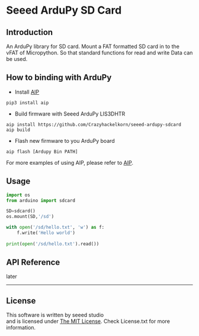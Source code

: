 # Seeed ArduPy SD Card
## Introduction

An ArduPy library for SD card. Mount a FAT formatted SD card in to the vFAT of Micropython. So that standard functions for read and write Data can be used.

## How to binding with ArduPy
- Install [AIP](https://github.com/Seeed-Studio/ardupy-aip)
```shell
pip3 install aip
```
- Build firmware with Seeed ArduPy LIS3DHTR
```shell
aip install https://github.com/Crazyhackelkorn/seeed-ardupy-sdcard
aip build
```
- Flash new firmware to you ArduPy board
```shell
aip flash [Ardupy Bin PATH]
```
For more examples of using AIP, please refer to [AIP](https://github.com/Seeed-Studio/ardupy-aip).
## Usage
```python
import os
from arduino import sdcard

SD=sdcard()
os.mount(SD,'/sd')

with open('/sd/hello.txt', 'w') as f:
    f.write('Hello world')
	
print(open('/sd/hello.txt').read())
```
## API Reference
later
<!---
- **available(*void*) : bool** - available
```python
if lis.available():
    print("X: " + lis.x)
```

- **setPoweMode(*mode\<uint8_t\>*) : void** - set power mode
```python
# Set power mode
lis.setPoweMode(0) #POWER_MODE_NORMAL 
lis.setPoweMode(1) #POWER_MODE_LOW 
```
- **setFullScaleRange(*range\<uint8_t\>*) : void** - set full scale range
```python
lis.setFullScaleRange(0) # LIS3DHTR_RANGE_2G 
lis.setFullScaleRange(1) # LIS3DHTR_RANGE_4G
lis.setFullScaleRange(2) # IS3DHTR_RANGE_8G
lis.setFullScaleRange(3) # LIS3DHTR_RANGE_16G
```
- **setOutputDataRate(*rate\<uint8_t\>*) : void** - set output data rate
```python
lis.setOutputDataRate(0) # LIS3DHTR_DATARATE_POWERDOWN 
lis.setOutputDataRate(2) # LIS3DHTR_DATARATE_10HZ
lis.setOutputDataRate(3) # LIS3DHTR_DATARATE_25HZ
lis.setOutputDataRate(4) # LIS3DHTR_DATARATE_50HZ
lis.setOutputDataRate(5) # LIS3DHTR_DATARATE_100HZ
lis.setOutputDataRate(6) # LIS3DHTR_DATARATE_400HZ
lis.setOutputDataRate(7) # LIS3DHTR_DATARATE_400HZ
lis.setOutputDataRate(8) # LIS3DHTR_DATARATE_1_6KH
lis.setOutputDataRate(9) # LIS3DHTR_DATARATE_5KHZ
```
- **setHighSolution(*rate\<bool\>*) : void** set high solution
```python
lis.setHighSolution(True) # HighSolution enable
lis.setHighSolution(False) # HighSolution disable
```
- **openTemp(*void*) : void** - open temperature enable
```python
lis.openTemp()
```
- **closeTemp(*void*) : void** - close temperature enable
```python
lis.closeTemp()
```
- **x : float** - get acceleration z
```python
x = lis.x
```
- **y : float** - get acceleration y
```python
y = lis.y
```
- **z : float** - get acceleration z
```python
z = lis.z
```
- **adc1 : uint16_t** - get adc channle 1
```python
adc1 = lis.adc1
```
- **adc2 : uint16_t** - get adc channle 2
```python
adc2 = lis.adc2
```
- **adc3 : uint16_t** - get adc channle 3
```python
adc3 = lis.adc3
```

- **temperature : uint16_t** - get temperature
```python
temperature = lis.temperature
```
-->

----
## License
This software is written by seeed studio<br>
and is licensed under [The MIT License](http://opensource.org/licenses/mit-license.php). Check License.txt for more information.
